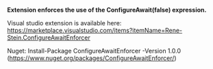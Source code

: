 **Extension enforces the use of the ConfigureAwait(false) expression.**

Visual studio extension is available here: https://marketplace.visualstudio.com/items?itemName=Rene-Stein.ConfigureAwaitEnforcer


Nuget:  Install-Package ConfigureAwaitEnforcer -Version 1.0.0
(https://www.nuget.org/packages/ConfigureAwaitEnforcer/)
